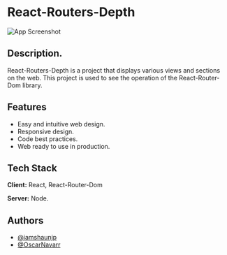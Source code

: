
# React-Routers-Depth

![App Screenshot](https://res.cloudinary.com/duchgijkt/image/upload/v1676193601/Img-Projects/JobaRouter/img1_qfbbdd.jpg)


## Description.

React-Routers-Depth is a project that displays various views and sections on the web. This project is used to see the operation of the React-Router-Dom library.
## Features

- Easy and intuitive web design.
- Responsive design.
- Code best practices.
- Web ready to use in production.


## Tech Stack

**Client:** React, React-Router-Dom

**Server:** Node.


## Authors

- [@iamshaunjp](https://github.com/iamshaunjp)
- [@OscarNavarr](https://github.com/OscarNavarr)

